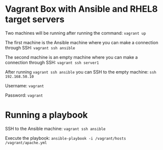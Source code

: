 # Vagrant Box with Ansible and RHEL8 target servers

Two machines will be running after running the command:
`vagrant up`

The first machine is the Ansible machine where you can make a connection through SSH:
`vagrant ssh ansible`

The second machine is an empty machine where you can make a connection through SSH:
`vagrant ssh server1`

After running `vagrant ssh ansible` you can SSH to the empty machine:
`ssh 192.168.50.10`

Username:
`vagrant`

Password:
`vagrant`

# Running a playbook
SSH to the Ansible machine:
`vagrant ssh ansible`

Execute the playbook:
`ansible-playbook -i /vagrant/hosts /vagrant/apache.yml`
